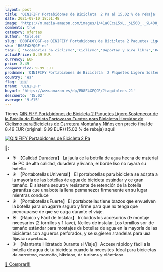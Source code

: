 ```yaml
---
layout: post
title: 'QINIFIFY Portabidones de Bicicleta  2 Pa al 15.02 % de rebaja'
date: 2021-09-10 18:01:48
image: 'https://m.media-amazon.com/images/I/41aOEcaL5xL._SL500_._SL400_.jpg'
comments: true
category: ofertas
author: 'tole.es'
slug: 'B08F4XFQGF-es QINIFIFY Portabidones de Bicicleta 2 Paquetes Ligero...'
sku: 'B08F4XFQGF-es'
tags: [ 'Accesorios de ciclismo','Ciclismo','Deportes y aire libre','Portabidones para bicicletas','Ropa y equipo para deportes','bicicleta','qinifify', ]
actualPrice: 8.49 EUR
currency: EUR
price: 8.49
comparePrice: 9.99 EUR
prodname: 'QINIFIFY Portabidones de Bicicleta  2 Paquetes Ligero Sostenedor de la Botella de Bicicleta Portavasos Fuertes para Bicicletas Hervidor de Ciclismo para Bicicletas de Carretera  Montaña y Niños'
country: 'es'
flag: '🇪🇸'
brand: 'QINIFIFY'
buyurl: 'https://www.amazon.es/dp/B08F4XFQGF/?tag=tolees-21'
descuento: '15.02'
average: '9.615'
---
```


Tienes [QINIFIFY Portabidones de Bicicleta  2 Paquetes Ligero Sostenedor de la Botella de Bicicleta Portavasos Fuertes para Bicicletas Hervidor de Ciclismo para Bicicletas de Carretera  Montaña y Niños](https://www.amazon.es/dp/B08F4XFQGF/?tag=tolees-21) con precio final de  8.49 EUR (original: 9.99 EUR) (15.02 %  de rebaja) aqui!

[![QINIFIFY Portabidones de Bicicleta  2 Pa](https://m.media-amazon.com/images/I/41aOEcaL5xL._SL500_._SL400_.jpg)](https://www.amazon.es/dp/B08F4XFQGF/?tag=tolees-21)

🔎:

- ☀ 【Calidad Duradera】 La jaula de la botella de agua hecha de material de PC de alta calidad, duradera y liviana, el borde liso no rayará su botella.
- ☀ 【Portabotellas Universal】 El portabotellas para bicicleta se adapta a la mayoría de las botellas de agua de bicicleta estándar y de gran tamaño. El sistema seguro y resistente de retención de la botella garantiza que una botella llena permanezca firmemente en su lugar mientras conduce.
- ☀ 【Portabotellas Fuerte】 El portabotellas tiene brazos que envuelven la botella para un agarre seguro y firme para que no tenga que preocuparse de que se caiga durante el viaje.
- ☀ 【Rápido y Fácil de Instalar】 Incluidos los accesorios de montaje necesarios (2 tornillos y 1 llave), fáciles de instalar. Los tornillos son de tamaño estándar para montajes de botellas de agua en la mayoría de las bicicletas con agujeros perforados, y se sugieren arandelas para una fijación apretada.
- ☀ 【Mantente Hidratado Durante el Viaje】 Acceso rápido y fácil a la botella de agua de tu bicicleta cuando la necesites. Ideal para bicicletas de carretera, montaña, híbridas, de turismo y eléctricas.

[🛒 Comprar!!!](https://www.amazon.es/dp/B08F4XFQGF/?tag=tolees-21)
